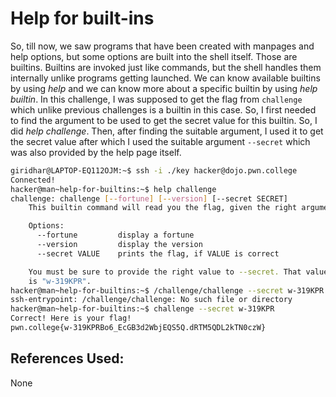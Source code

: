 # Help for built-ins
So, till now, we saw programs that have been created with manpages and help options, but some options are built into the shell itself. Those are builtins. Builtins are invoked just like commands, but the shell handles them internally unlike programs getting launched. We can know available builtins by using
*help* and we can know more about a specific builtin by using *help builtin*.
	In this challenge, I was supposed to get the flag from `challenge` which unlike previous challenges is a builtin in this case. So, I first needed to find the argument to be used to get the secret value for this builtin. So, I did *help challenge*. Then, after finding the suitable argument, I used it to get the secret value after which I used the suitable argument `--secret` which was also provided by the help page itself.

```bash
giridhar@LAPTOP-EQ112OJM:~$ ssh -i ./key hacker@dojo.pwn.college
Connected!
hacker@man~help-for-builtins:~$ help challenge
challenge: challenge [--fortune] [--version] [--secret SECRET]
    This builtin command will read you the flag, given the right arguments!

    Options:
      --fortune         display a fortune
      --version         display the version
      --secret VALUE    prints the flag, if VALUE is correct

    You must be sure to provide the right value to --secret. That value
    is "w-319KPR".
hacker@man~help-for-builtins:~$ /challenge/challenge --secret w-319KPR
ssh-entrypoint: /challenge/challenge: No such file or directory
hacker@man~help-for-builtins:~$ challenge --secret w-319KPR
Correct! Here is your flag!
pwn.college{w-319KPRBo6_EcGB3d2WbjEQS5Q.dRTM5QDL2kTN0czW}
```

## References Used:
None
